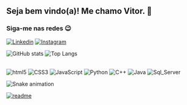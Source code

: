 
<h2>Seja bem vindo(a)! Me chamo Vitor. 👋</h2>



<h3>Siga-me nas redes 😉</h3>

[![Linkedin](https://img.shields.io/badge/LinkedIn-0077B5?style=for-the-badge&logo=linkedin&logoColor=white)](https://www.linkedin.com/in/vitor-melech-venante/) [![Instagram](https://img.shields.io/badge/Instagram-E440F5?style=for-the-badge&logo=instagram&logoColor=white)](https://www.instagram.com/vitorvenante/)

![GitHub stats](https://github-readme-stats.vercel.app/api?username=vvenante3&show_icons=true&theme=radical) ![Top Langs](https://github-readme-stats.vercel.app/api/top-langs/?username=vvenante3&layout=compact)

<div style="display: inline_block"><br/>
    <img align="center" alt="html5" src="https://img.shields.io/badge/HTML5-E34F26?style=for-the-badge&logo=html5&logoColor=white"/>
    <img align="center" alt="CSS3" src="https://img.shields.io/badge/CSS3-1572B6?style=for-the-badge&logo=css3&logoColor=white"/>
    <img align="center" alt="JavaScript" src="https://img.shields.io/badge/JavaScript-F7DF1E?style=for-the-badge&logo=javascript&logoColor=black"/>
    <img align="center" alt="Python" src="https://img.shields.io/badge/Python-14354C?style=for-the-badge&logo=python&logoColor=white"/>
    <img align="center" alt="C++" src="https://img.shields.io/badge/C%2B%2B-00599C?style=for-the-badge&logo=c%2B%2B&logoColor=white"/>
    <img align="center" alt="Java" src="https://img.shields.io/badge/Java-ED8B00?style=for-the-badge&logo=openjdk&logoColor=white"/>
    <img align="center" alt="Sql_Server" src="https://img.shields.io/badge/Microsoft_SQL_Server-CC2927?style=for-the-badge&logo=microsoft-sql-server&logoColor=white"/>
</div>


![Snake animation](https://github.com/vvenante3/blob/output/github-contribution-grid-snake.svg)

[![readme](https://github-readme-stats.vercel.app/api/pin/?username=vvenante3&repo=vvenante3&theme=react)](https://github.com/vvenante3)
